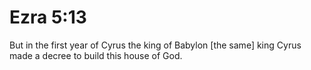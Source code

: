 # Ezra 5:13

But in the first year of Cyrus the king of Babylon [the same] king Cyrus made a decree to build this house of God.